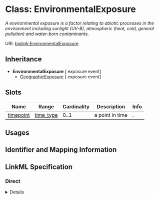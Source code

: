 # Class: EnvironmentalExposure
_A environmental exposure is a factor relating to abiotic processes in the environment including sunlight (UV-B), atmospheric (heat, cold, general pollution) and water-born contaminants._





URI: [biolink:EnvironmentalExposure](https://w3id.org/biolink/vocab/EnvironmentalExposure)




## Inheritance

* **EnvironmentalExposure** [ exposure event]
    * [GeographicExposure](GeographicExposure.md) [ exposure event]




## Slots

| Name | Range | Cardinality | Description  | Info |
| ---  | --- | --- | --- | --- |
| [timepoint](timepoint.md) | [time_type](time_type.md) | 0..1 | a point in time  | . |


## Usages



## Identifier and Mapping Information









## LinkML Specification

<!-- TODO: investigate https://stackoverflow.com/questions/37606292/how-to-create-tabbed-code-blocks-in-mkdocs-or-sphinx -->

### Direct

<details>
```yaml
name: environmental exposure
description: A environmental exposure is a factor relating to abiotic processes in
  the environment including sunlight (UV-B), atmospheric (heat, cold, general pollution)
  and water-born contaminants.
from_schema: https://w3id.org/biolink/biolink-model
mixins:
- exposure event

```
</details>

### Induced

<details>
```yaml
name: environmental exposure
description: A environmental exposure is a factor relating to abiotic processes in
  the environment including sunlight (UV-B), atmospheric (heat, cold, general pollution)
  and water-born contaminants.
from_schema: https://w3id.org/biolink/biolink-model
mixins:
- exposure event
attributes:
  timepoint:
    name: timepoint
    description: a point in time
    from_schema: https://w3id.org/biolink/biolink-model
    is_a: node property
    domain: named thing
    alias: timepoint
    owner: environmental exposure
    range: time type

```
</details>
